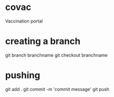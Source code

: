 # covac
Vaccination portal

# creating a branch

git branch branchname
git checkout branchname

# pushing

git add .
git commit -m 'commit message'
git push
